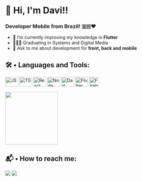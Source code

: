 <h1 align="left">🫡 Hi, I'm Davi!!</h1>
<h3 align="left">Developer Mobile from Brazil! 🇧🇷❤️</h3>

- 📝 I’m currently improving my knowledge in **Flutter**
- 👨🏻‍🎓 Graduating in Systems and Digital Media
- 💬 Ask to me about development for **front, back and mobile** <br>

## 🛠 • Languages and Tools:
<div style="display: inline_block">
  <img align="center" alt="JS" height="30" width="40" src="https://cdn.jsdelivr.net/gh/devicons/devicon/icons/javascript/javascript-original.svg">
  <img align="center" alt="TS" height="30" width="40" src="https://cdn.jsdelivr.net/gh/devicons/devicon@latest/devicon.min.css"> 
  <img align="center" alt="React" height="30" width="40" src="https://cdn.jsdelivr.net/gh/devicons/devicon/icons/react/react-original.svg"> 
  <img align="center" alt="Node" height="30" width="40"  src="https://cdn.jsdelivr.net/gh/devicons/devicon/icons/nodejs/nodejs-original.svg" />
  <img align="center" alt="Dart" height="30" width="40" src="https://cdn.jsdelivr.net/gh/devicons/devicon/icons/dart/dart-original.svg"> 
  <img align="center" alt="Flutter" height="30" width="40" src="https://cdn.jsdelivr.net/gh/devicons/devicon/icons/flutter/flutter-original.svg">
  <img align="center" alt="Firebase" height="30" src="https://firebase.google.com/static/downloads/brand-guidelines/PNG/logo-logomark.png?hl=pt-br"> 

  
</div><br>
<img height="165em" src="https://github-readme-stats.vercel.app/api/top-langs/?username=davifariasp&layout=compact&langs_count=7&theme=city_lights"/>
  
## 📬 • How to reach me:
<div>
  <a href = "mailto:contatodavifariasp@gmail.com"><img src="https://img.shields.io/badge/-Gmail-%23333?style=for-the-badge&logo=gmail&logoColor=white" target="_blank"></a>
  <a href="https://www.linkedin.com/in/davi-farias-pinheiro-047480214/" target="_blank"><img src="https://img.shields.io/badge/-LinkedIn-%230077B5?style=for-the-badge&logo=linkedin&logoColor=white" target="_blank"></a>
</div>
